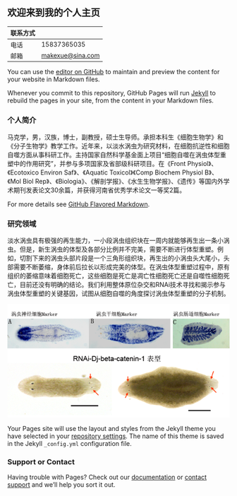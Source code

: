 ## 欢迎来到我的个人主页

|联系方式| |
|-|-|
| 电话 | 15837365035 |
| 邮箱 | <makexue@sina.com> |

You can use the [editor on GitHub](https://github.com/kexue-ma/kexue-ma.github.io/edit/master/index.md) to maintain and preview the content for your website in Markdown files.

Whenever you commit to this repository, GitHub Pages will run [Jekyll](https://jekyllrb.com/) to rebuild the pages in your site, from the content in your Markdown files.

### 个人简介

马克学，男，汉族，博士，副教授，硕士生导师。承担本科生《细胞生物学》和《分子生物学》教学工作。近年来，以淡水涡虫为研究材料，在细胞抗逆性和细胞自噬方面从事科研工作。主持国家自然科学基金面上项目“细胞自噬在涡虫体型重塑中的作用研究”，并参与多项国家及省部级科研项目。在《Front Physiol》、《Ecotoxico Environ Saf》、《Aquatic Toxicol》《Comp Biochem Physiol B》、《Mol Biol Rep》、《Biologia》、《解剖学报》、《水生生物学报》、《遗传》等国内外学术期刊发表论文30余篇，并获得河南省优秀学术论文一等奖2篇。


For more details see [GitHub Flavored Markdown](https://guides.github.com/features/mastering-markdown/).

### 研究领域

淡水涡虫具有极强的再生能力，一小段涡虫组织块在一周内就能够再生出一条小涡虫。但是，新生涡虫的体型及各部分比例并不完美，需要不断进行体型重塑。例如，切割下来的涡虫头部片段是一个三角形组织块，再生出的小涡虫头大尾小，头部需要不断萎缩，身体前后拉长以形成完美的体型。在涡虫体型重塑过程中，原有组织的萎缩意味着细胞死亡，这些细胞是死亡是凋亡性细胞死亡还是自噬性细胞死亡，目前还没有明确的结论。我们利用整体原位杂交和RNAi技术寻找和揭示参与涡虫体型重塑的关键基因，试图从细胞自噬的角度探讨涡虫体型重塑的分子机制。

![cells](./pics/cells.png)
![phenotype](pics/phenotype.png)

Your Pages site will use the layout and styles from the Jekyll theme you have selected in your [repository settings](https://github.com/kexue-ma/kexue-ma.github.io/settings). The name of this theme is saved in the Jekyll `_config.yml` configuration file.

### Support or Contact

Having trouble with Pages? Check out our [documentation](https://docs.github.com/categories/github-pages-basics/) or [contact support](https://github.com/contact) and we’ll help you sort it out.
